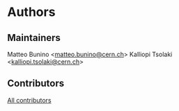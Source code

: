 # Authors

## Maintainers

Matteo Bunino \<<matteo.bunino@cern.ch>\>
Kalliopi Tsolaki \<<kalliopi.tsolaki@cern.ch>\>

## Contributors

[All contributors](https://github.com/interTwin-eu/itwinai-3dgan-plugin/graphs/contributors)
